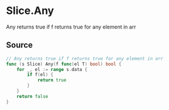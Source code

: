 # Slice.Any

Any returns true if f returns true for any element in arr

## Source

```go
// Any returns true if f returns true for any element in arr
func (s Slice) Any(f func(el T) bool) bool {
	for _, el := range s.data {
		if f(el) {
			return true
		}
	}
	return false
}
```